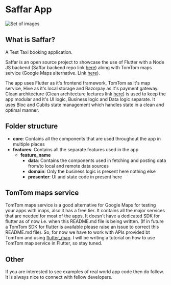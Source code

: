 # Saffar App
![Set of images](https://github.com/Saffar-Org/saffar_app/assets/37190888/9e9d9c71-e676-4850-9760-b27478defdaf)

## What is Saffar?
A Test Taxi booking application. 

Saffar is an open source project to showcase the use of Flutter with a Node JS backend (Saffar backend repo link [here](https://github.com/Saffar-Org/saffar_backend)) along with TomTom maps service (Google Maps alternative. Link [here](https://www.tomtom.com/products/maps/)).

The app uses Flutter as it's frontend framework, TomTom as it's map service, Hive as it's local storage and Razorpay as it's payment gateway. Clean architecture (Clean architecture lectures link [here](https://www.youtube.com/watch?v=dc3B_mMrZ-Q)) is used to keep the app modular and it's UI logic, Business logic and Data logic separate. It uses Bloc and Cubits state management which handles state in a clean and optimal manner. 

## Folder structure
* **core**: Contains all the components that are used throughout the app in multiple places
* **features**: Contains all the separate features used in the app
  * **feature_name**
    * **data**: Contains the components used in fetching and posting data from/to local and remote data sources
    * **domain**: Only the business logic is present here nothing else
    * **presenter**: UI and state code in present here
   
## TomTom maps service
TomTom maps service is a good alternative for Google Maps for testing your apps with maps, also it has a free tier. It contains all the major services that are needed for most of the apps. It doesn't have a dedicated SDK for flutter as of now i.e. when this README.md file is being written. (If in future a TomTom SDK for flutter is available please raise an issue to correct this README.md file). So, for now we have to work with APIs provided bt TomTom and using [flutter_map](https://pub.dev/packages/flutter_map). I will be writing a tutorial on how to use TomTom map service in Flutter, so stay tuned.

## Other
If you are interested to see examples of real world app code then do follow. It is always nice to connect with fellow developers.
